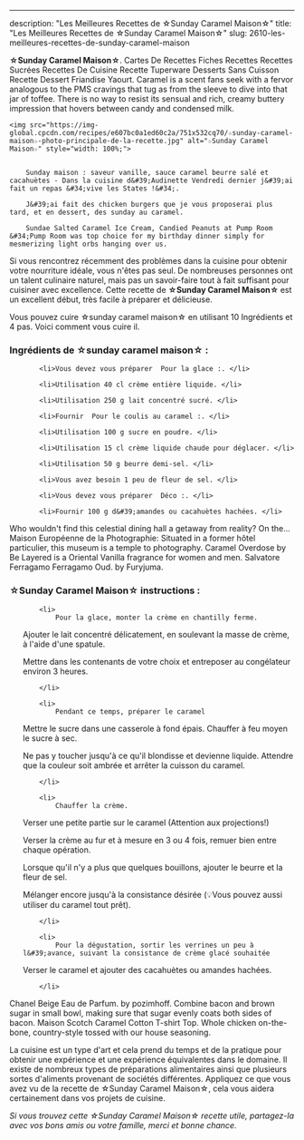 ---
description: "Les Meilleures Recettes de ☆Sunday Caramel Maison☆"
title: "Les Meilleures Recettes de ☆Sunday Caramel Maison☆"
slug: 2610-les-meilleures-recettes-de-sunday-caramel-maison

<p>
	<strong>☆Sunday Caramel Maison☆</strong>. 
	Cartes De Recettes Fiches Recettes Recettes Sucrées Recettes De Cuisine Recette Tuperware Desserts Sans Cuisson Recette Dessert Friandise Yaourt. Caramel is a scent fans seek with a fervor analogous to the PMS cravings that tug as from the sleeve to dive into that jar of toffee. There is no way to resist its sensual and rich, creamy buttery impression that hovers between candy and condensed milk.
</p>
<p>
	
	<img src="https://img-global.cpcdn.com/recipes/e607bc0a1ed60c2a/751x532cq70/☆sunday-caramel-maison☆-photo-principale-de-la-recette.jpg" alt="☆Sunday Caramel Maison☆" style="width: 100%;">
	
	
		Sunday maison : saveur vanille, sauce caramel beurre salé et cacahuètes - Dans la cuisine d&#39;Audinette Vendredi dernier j&#39;ai fait un repas &#34;vive les States !&#34;.
	
		J&#39;ai fait des chicken burgers que je vous proposerai plus tard, et en dessert, des sunday au caramel.
	
		Sundae Salted Caramel Ice Cream, Candied Peanuts at Pump Room &#34;Pump Room was top choice for my birthday dinner simply for mesmerizing light orbs hanging over us.
	
</p>

Si vous rencontrez récemment des problèmes dans la cuisine pour obtenir votre nourriture idéale, vous n'êtes pas seul. De nombreuses personnes ont un talent culinaire naturel, mais pas un savoir-faire tout à fait suffisant pour cuisiner avec excellence. Cette recette de <strong> ☆Sunday Caramel Maison☆ </strong> est un excellent début, très facile à préparer et délicieuse.

<!--inarticleads1-->

Vous pouvez cuire ☆sunday caramel maison☆ en utilisant 10 Ingrédients et 4 pas. Voici comment vous cuire il.

<h3>Ingrédients de ☆sunday caramel maison☆ :</h3>

<ol>
	
		<li>Vous devez vous préparer  Pour la glace :. </li>
	
		<li>Utilisation 40 cl crème entière liquide. </li>
	
		<li>Utilisation 250 g lait concentré sucré. </li>
	
		<li>Fournir  Pour le coulis au caramel :. </li>
	
		<li>Utilisation 100 g sucre en poudre. </li>
	
		<li>Utilisation 15 cl crème liquide chaude pour déglacer. </li>
	
		<li>Utilisation 50 g beurre demi-sel. </li>
	
		<li>Vous avez besoin 1 peu de fleur de sel. </li>
	
		<li>Vous devez vous préparer  Déco :. </li>
	
		<li>Fournir 100 g d&#39;amandes ou cacahuètes hachées. </li>
	
</ol>

Who wouldn&#39;t find this celestial dining hall a getaway from reality? On the… Maison Européenne de la Photographie: Situated in a former hôtel particulier, this museum is a temple to photography. Caramel Overdose by Be Layered is a Oriental Vanilla fragrance for women and men. Salvatore Ferragamo Ferragamo Oud. by Furyjuma. 

<!--inarticleads2-->

<h3>☆Sunday Caramel Maison☆ instructions :</h3>

<ol>
	
		<li>
			Pour la glace, monter la crème en chantilly ferme.

Ajouter le lait concentré délicatement, en soulevant la masse de crème, à l&#39;aide d&#39;une spatule.

Mettre dans les contenants de votre choix et entreposer au congélateur environ 3 heures.
			
			
		</li>
	
		<li>
			Pendant ce temps, préparer le caramel 

Mettre le sucre dans une casserole à fond épais. Chauffer à feu moyen le sucre à sec.

Ne pas y toucher jusqu&#39;à ce qu&#39;il blondisse et devienne liquide. Attendre que la couleur soit ambrée et arrêter la cuisson du caramel.
			
			
		</li>
	
		<li>
			Chauffer la crème.

Verser une petite partie sur le caramel (Attention aux projections!)

Verser la crème au fur et à mesure en 3 ou 4 fois, remuer bien entre chaque opération.

Lorsque qu&#39;il n&#39;y a plus que quelques bouillons, ajouter le beurre et la fleur de sel.

Mélanger encore jusqu&#39;à la consistance désirée (💡Vous pouvez aussi utiliser du caramel tout prêt).
			
			
		</li>
	
		<li>
			Pour la dégustation, sortir les verrines un peu à l&#39;avance, suivant la consistance de crème glacé souhaitée

Verser le caramel et ajouter des cacahuètes ou amandes hachées.
			
			
		</li>
	
</ol>

Chanel Beige Eau de Parfum. by pozimhoff. Combine bacon and brown sugar in small bowl, making sure that sugar evenly coats both sides of bacon. Maison Scotch Caramel Cotton T-shirt Top. Whole chicken on-the-bone, country-style tossed with our house seasoning. 

<!--inarticleads1-->

<p>
La cuisine est un type d'art et cela prend du temps et de la pratique pour obtenir une expérience et une expérience équivalentes dans le domaine. Il existe de nombreux types de préparations alimentaires ainsi que plusieurs sortes d'aliments provenant de sociétés différentes. Appliquez ce que vous avez vu de la recette de ☆Sunday Caramel Maison☆, cela vous aidera certainement dans vos projets de cuisine.
</p>

<p>
<i>Si vous trouvez cette ☆Sunday Caramel Maison☆ recette utile, partagez-la avec vos bons amis ou votre famille, merci et bonne chance.</i>
</p>
